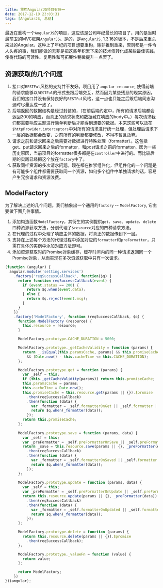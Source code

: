 ```yaml
---
title: 重构AngularJS项目有感一
date: 2017-12-10 23:03:31
tags: [AngularJS, 总结]
---
```

最近在重构一个`AngularJS`的项目，这应该是公司年纪最长的项目了，用的是当时最前卫的MVC框架`AngularJS`。是的，是`AngularJS`, 1.3.16的版本，不是后来重头来过的Angular。这种上了年纪的项目想要重构，除非推到重来，否则都是一件令人头疼的事，我们能做的无非是把这些年积累下来的技术债转化成某些最佳实践，使得代码的可读性、复用性和可拓展性稍微提升一点罢了。
## 资源获取的几个问题
1. 接口对`RESTFul`风格的支持并不友好。项目用了`angular-resource`, 使得前端的请求能够以`RESTFul`的形式去跟后端交互，然而因为某些残忍的现实原因，我们的接口并没有保持良好的`RESTFul`风格，这一点也只能之后跟后端同志沟通时尽量达成一致了。
2. 后端返回的数据结构是经过封装的，（在前后端约定中，所有的请求后端都会返回200的响应，而真正的请求状态和数据藏在响应的body中。）每次请求我们都需要响应主题进行简单判断后才能得到想要的数据。本来这些可以放在`$httpProvider.interceptors`中对所有的请求进行统一处理，但处理后请求下一层的数据都会改变，之前所有的判断都要修改，不得不暂且放弃。
3. 请求之前和请求回来之后需要对数据进行特殊处理（formatter）。这包括get、put请求回来之后的formatter，和post请求之前的formatter。因为一些历史原因，当前项目的formatter很多都是在`controller`中进行的。而比较后期的实践已经把这个放在`factory`中了。
4. 获取同样资源的多次请求问题。现在都在推崇组件化，但组件化的一个问题是有可能多个组件都需要获取同一个资源，如何多个组件中单独请求的话，容易产生冗余请求和资源浪费。

## ModelFactory
为了解决上述的几个问题，我们抽象出一个通用的`factory` -- `ModelFactory`, 它主要做下面几件事情。

1. 添加构造函数`ModelFactory`，其衍生的实例提供`get`、`save`、`update`、`delete`四种资源获取方法，分别代理了`$resource`对应的四种请求方法。
2. 在代理的过程中处理了响应主体的数据，将真正的数据传到下一层。
3. 支持在上述每个方法的代理过程中添加对应的`formatter`和`preFormatter`，只需在具体的实例中添加对应方法即可。
4. 添加资源获取时的Promise对象缓存，缓存时间内的同一种请求返回同一个Promise对象，从而实现在多次资源获取中只有一次请求。

```js
(function (angular) {
  angular.module('setting.services')
    .factory('reqSuccessCallback', function($q) {
      return function reqSuccessCallback(event) {
        if (event.status == 200) {
          return $q.when(event.data);
        } else {
          return $q.reject(event.msg);
        }
      }
    })
    .factory('ModelFactory', function (reqSuccessCallback, $q) {
      function ModelFactory (resource) {
        this.resource = resource;
      }

      ModelFactory.prototype.CACHE_DURATION = 5000;

      ModelFactory.prototype._getCacheValidity = function (params) {
        return _.isEqual(this.paramsCache, params) && this.promiseCache 
          && (Date.now() - this.cacheTime <= this.CACHE_DURATION);
      };

      ModelFactory.prototype.get = function (params) {
        var _self = this;
        if (this._getCacheValidity(params)) return this.promiseCache;
        this.paramsCache = params;
        this.cacheTime = Date.now();        
        this.promiseCache = this.resource.get(params || {}).$promise
          .then(reqSuccessCallback)
          .then(function (data) {
            var _formatter = _self.formatterOnGet || _self.formatter || _self._valueFn;
            return $q.when(_formatter(data));
          });
        return this.promiseCache;
      };
      
      ModelFactory.prototype.save = function (params, data) {
        var _self = this;
        var _preFormatter = _self.preFormatterOnSave || _self.preFormatter || _self._valueFn;
        return _save = this.resource.save(params || {}, _preFormatter(data)).$promise
          .then(reqSuccessCallback)
          .then(function (data) {
            var _formatter = _self.formatterOnSaved || _self.formatter || _self._valueFn;
            return $q.when(_formatter(data)); 
          });
      };
      
      ModelFactory.prototype.update = function (params, data) {
        var _self = this;
        var _preFormatter = _self.preFormatterOnUpdate || _self.preFormatter || _self._valueFn;
        return this.resource.update(params || {}, _preFormatter(data)).$promise
          .then(reqSuccessCallback)
          .then(function (data) {
            var _formatter = _self.formatterOnUpdated || _self.formatter || _self._valueFn;
            return $q.when(_formatter(data)); 
          });
      };

      ModelFactory.prototype.delete = function (params) {
        return this.resource.delete(params || {}).$promise
          .then(reqSuccessCallback);
      };

      ModelFactory.prototype._valueFn = function (value) {
        return value;
      };

      return ModelFactory;      
    })
})(angular);
```

